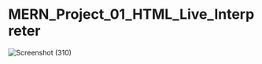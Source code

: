 # MERN_Project_01_HTML_Live_Interpreter

  ![Screenshot (310)](https://user-images.githubusercontent.com/69201796/179041656-ac1bb165-a49d-4392-858f-1faf37b2c0b6.png)
